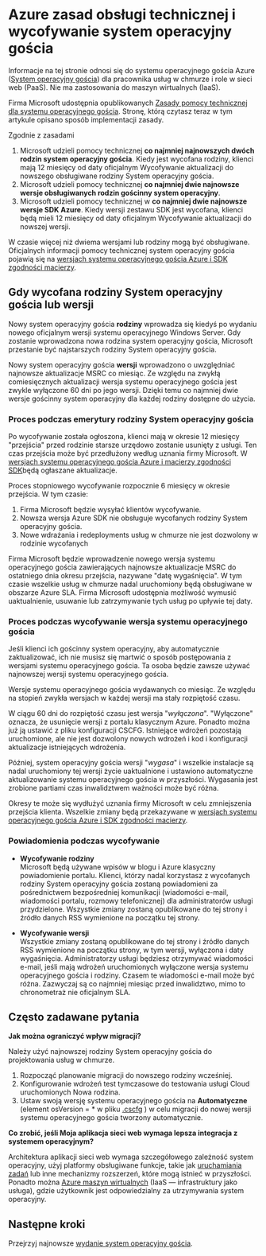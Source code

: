 <properties 
   pageTitle="Wsparcie i wycofywanie zasady przewodnik dla Azure gościnny system operacyjny | Microsoft Azure" 
   description="Informacje dotyczące co Microsoft udzieli pomocy technicznej w zakresie do system operacyjny gościa Azure używane przez usług w chmurze." 
   services="cloud-services" 
   documentationCenter="na" 
   authors="raiye" 
   manager="timlt" 
   editor=""/>

<tags
   ms.service="cloud-services"
   ms.devlang="na"
   ms.topic="article"
   ms.tgt_pltfrm="na"
   ms.workload="tbd" 
   ms.date="10/24/2016"
   ms.author="raiye"/>

# <a name="azure-guest-os-supportability-and-retirement-policy"></a>Azure zasad obsługi technicznej i wycofywanie system operacyjny gościa
Informacje na tej stronie odnosi się do systemu operacyjnego gościa Azure ([System operacyjny gościa](cloud-services-guestos-update-matrix.md)) dla pracownika usług w chmurze i role w sieci web (PaaS). Nie ma zastosowania do maszyn wirtualnych (IaaS). 

Firma Microsoft udostępnia opublikowanych [Zasady pomocy technicznej dla systemu operacyjnego gościa](http://support.microsoft.com/gp/azure-cloud-lifecycle-faq). Stronę, którą czytasz teraz w tym artykule opisano sposób implementacji zasady.

Zgodnie z zasadami 

1. Microsoft udzieli pomocy technicznej **co najmniej najnowszych dwóch rodzin system operacyjny gościa**. Kiedy jest wycofana rodziny, klienci mają 12 miesięcy od daty oficjalnym Wycofywanie aktualizacji do nowszego obsługiwane rodziny System operacyjny gościa.
2. Microsoft udzieli pomocy technicznej **co najmniej dwie najnowsze wersje obsługiwanych rodzin gościnny system operacyjny**. 
3. Microsoft udzieli pomocy technicznej w **co najmniej dwie najnowsze wersje SDK Azure**. Kiedy wersji zestawu SDK jest wycofana, klienci będą mieli 12 miesięcy od daty oficjalnym Wycofywanie aktualizacji do nowszej wersji. 

W czasie więcej niż dwiema wersjami lub rodziny mogą być obsługiwane. Oficjalnych informacji pomocy technicznej system operacyjny gościa pojawią się na [wersjach systemu operacyjnego gościa Azure i SDK zgodności macierzy](cloud-services-guestos-update-matrix.md).


## <a name="when-a-guest-os-family-or-version-is-retired"></a>Gdy wycofana rodziny System operacyjny gościa lub wersji 


Nowy system operacyjny gościa **rodziny** wprowadza się kiedyś po wydaniu nowego oficjalnym wersji systemu operacyjnego Windows Server. Gdy zostanie wprowadzona nowa rodzina system operacyjny gościa, Microsoft przestanie być najstarszych rodziny System operacyjny gościa. 

Nowy system operacyjny gościa **wersji** wprowadzono o uwzględniać najnowsze aktualizacje MSRC co miesiąc. Ze względu na zwykłą comiesięcznych aktualizacji wersja systemu operacyjnego gościa jest zwykle wyłączone 60 dni po jego wersji. Dzięki temu co najmniej dwie wersje gościnny system operacyjny dla każdej rodziny dostępne do użycia. 

### <a name="process-during-a-guest-os-family-retirement"></a>Proces podczas emerytury rodziny System operacyjny gościa 


Po wycofywanie została ogłoszona, klienci mają w okresie 12 miesięcy "przejścia" przed rodzinie starsze urzędowo zostanie usunięty z usługi. Ten czas przejścia może być przedłużony według uznania firmy Microsoft. W [wersjach systemu operacyjnego gościa Azure i macierzy zgodności SDK](cloud-services-guestos-update-matrix.md)będą ogłaszane aktualizacje.

Proces stopniowego wycofywanie rozpocznie 6 miesięcy w okresie przejścia. W tym czasie:

1. Firma Microsoft będzie wysyłać klientów wycofywanie. 
2. Nowsza wersja Azure SDK nie obsługuje wycofanych rodziny System operacyjny gościa.
3. Nowe wdrażania i redeployments usług w chmurze nie jest dozwolony w rodzinie wycofanych

Firma Microsoft będzie wprowadzenie nowego wersja systemu operacyjnego gościa zawierających najnowsze aktualizacje MSRC do ostatniego dnia okresu przejścia, nazywane "datę wygaśnięcia". W tym czasie wszelkie usług w chmurze nadal uruchomiony będą obsługiwane w obszarze Azure SLA. Firma Microsoft udostępnia możliwość wymusić uaktualnienie, usuwanie lub zatrzymywanie tych usług po upływie tej daty.



### <a name="process-during-a-guest-os-version-retirement"></a>Proces podczas wycofywanie wersja systemu operacyjnego gościa 
Jeśli klienci ich gościnny system operacyjny, aby automatycznie zaktualizować, ich nie musisz się martwić o sposób postępowania z wersjami systemu operacyjnego gościa. Ta osoba będzie zawsze używać najnowszej wersji systemu operacyjnego gościa.

Wersje systemu operacyjnego gościa wydawanych co miesiąc. Ze względu na stopień zwykła wersjach w każdej wersji ma stały rozpiętość czasu.

W ciągu 60 dni do rozpiętość czasu jest wersja "*wyłączona*". "Wyłączone" oznacza, że usunięcie wersji z portalu klasycznym Azure. Ponadto można już ją ustawić z pliku konfiguracji CSCFG. Istniejące wdrożeń pozostają uruchomione, ale nie jest dozwolony nowych wdrożeń i kod i konfiguracji aktualizacje istniejących wdrożenia. 

Później, system operacyjny gościa wersji "*wygasa*" i wszelkie instalacje są nadal uruchomiony tej wersji życie uaktualnione i ustawiono automatyczne aktualizowanie systemu operacyjnego gościa w przyszłości. Wygasania jest zrobione partiami czas inwalidztwem ważności może być różna. 

Okresy te może się wydłużyć uznania firmy Microsoft w celu zmniejszenia przejścia klienta. Wszelkie zmiany będą przekazywane w [wersjach systemu operacyjnego gościa Azure i SDK zgodności macierzy](cloud-services-guestos-update-matrix.md).



### <a name="notifications-during-retirement"></a>Powiadomienia podczas wycofywanie 

* **Wycofywanie rodziny** <br>Microsoft będą używane wpisów w blogu i Azure klasyczny powiadomienie portalu. Klienci, którzy nadal korzystasz z wycofanych rodziny System operacyjny gościa zostaną powiadomieni za pośrednictwem bezpośredniej komunikacji (wiadomości e-mail, wiadomości portalu, rozmowy telefonicznej) dla administratorów usługi przydzielone. Wszystkie zmiany zostaną opublikowane do tej strony i źródło danych RSS wymienione na początku tej strony. 


* **Wycofywanie wersji** <br>Wszystkie zmiany zostaną opublikowane do tej strony i źródło danych RSS wymienione na początku strony, w tym wersji, wyłączona i daty wygaśnięcia. Administratorzy usługi będziesz otrzymywać wiadomości e-mail, jeśli mają wdrożeń uruchomionych wyłączone wersja systemu operacyjnego gościa i rodziny. Czasem te wiadomości e-mail może być różna. Zazwyczaj są co najmniej miesiąc przed inwalidztwo, mimo to chronometraż nie oficjalnym SLA. 


## <a name="frequently-asked-questions"></a>Często zadawane pytania

**Jak można ograniczyć wpływ migracji?**

Należy użyć najnowszej rodziny System operacyjny gościa do projektowania usług w chmurze. 

1. Rozpocząć planowanie migracji do nowszego rodziny wcześniej. 
2. Konfigurowanie wdrożeń test tymczasowe do testowania usługi Cloud uruchomionych Nowa rodzina. 
3. Ustaw swoją wersję systemu operacyjnego gościa na **Automatyczne** (element osVersion = * w pliku [.cscfg](cloud-services-model-and-package.md#cscfg) ) w celu migracji do nowej wersji systemu operacyjnego gościa tworzony automatycznie.

**Co zrobić, jeśli Moja aplikacja sieci web wymaga lepsza integracja z systemem operacyjnym?**

Architektura aplikacji sieci web wymaga szczegółowego zależność system operacyjny, użyj platformy obsługiwane funkcje, takie jak [uruchamiania zadań](cloud-services-startup-tasks.md) lub inne mechanizmy rozszerzeń, które mogą istnieć w przyszłości. Ponadto można [Azure maszyn wirtualnych](https://azure.microsoft.com/documentation/scenarios/virtual-machines/) (IaaS — infrastruktury jako usługa), gdzie użytkownik jest odpowiedzialny za utrzymywania system operacyjny.
 
## <a name="next-steps"></a>Następne kroki
Przejrzyj najnowsze [wydanie system operacyjny gościa](cloud-services-guestos-update-matrix.md).
